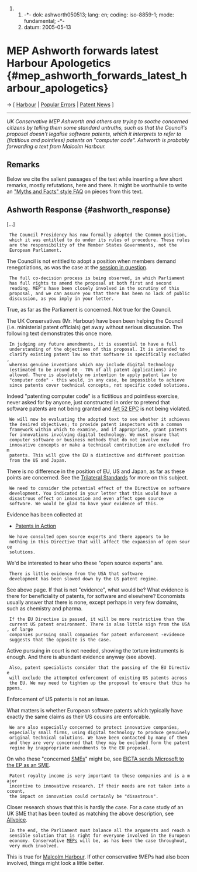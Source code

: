 1.  1.  -\*- dok: ashworth050513; lang: en; coding: iso-8859-1; mode:
        fundamental; -\*-
    2.  datum: 2005-05-13

# MEP Ashworth forwards latest Harbour Apologetics {#mep_ashworth_forwards_latest_harbour_apologetics}

-\> \[ [ Harbour](SwpatmharbourEn "wikilink") \| [ Popular
Errors](SwpatdanfuEn "wikilink") \| [ Patent
News](SwpatcninoEn "wikilink") \]

------------------------------------------------------------------------

*UK Conservative MEP Ashworth and others are trying to soothe concerned
citizens by telling them some standard untruths, such as that the
Council\'s proposal doesn\'t legalise software patents, which it
interprets to refer to (fictitious and pointless) patents on \"computer
code\". Ashworth is probably forwarding a text from Malcolm Harbour.*

## Remarks

Below we cite the salient passages of the text while inserting a few
short remarks, mostly refutations, here and there. It might be
worthwhile to write an [ \"Myths and Facts\" style
FAQ](SwpatdanfuEn "wikilink") on pieces from this text.

## Ashworth Response {#ashworth_response}

\[\...\]

` The Council Presidency has now formally adopted the Common position,`\
` which it was entitled to do under its rules of procedure. These rules`\
` are the responsibility of the Member States Governments, not the`\
` European Parliament.`

The Council is not entitled to adopt a position when members demand
renegotiations, as was the case at the [ session in
question](Cons050307En "wikilink").

` The full co-decision process is being observed, in which Parliament`\
` has full rights to amend the proposal at both first and second`\
` reading. MEP's have been closely involved in the scrutiny of this`\
` proposal, and we can assure you that there has been no lack of public`\
` discussion, as you imply in your letter.`

True, as far as the Parliament is concerned. Not true for the Council.

The UK Conservatives (Mr. Harbour) have been been helping the Council
(i.e. ministerial patent officials) get away without serious discussion.
The following text demonstrates this once more.

` In judging any future amendments, it is essential to have a full`\
` understanding of the objectives of this proposal. It is intended to`\
` clarify existing patent law so that software is specifically excluded,`\
` whereas genuine inventions which may include digital technology`\
` (estimated to be around 60 - 70% of all patent applications) are`\
` allowed. There is absolutely no intention to apply patent law to`\
` "computer code" - this would, in any case, be impossible to achieve`\
` since patents cover technical concepts, not specific coded solutions.`

Indeed \"patenting computer code\" is a fictitious and pointless
exercise, never asked for by anyone, just constructed in order to
pretend that software patents are not being granted and [ Art 52
EPC](Epue52En "wikilink") is not being violated.

` We will now be evaluating the adopted text to see whether it achieves`\
` the desired objectives; to provide patent inspectors with a common`\
` framework within which to examine, and if appropriate, grant patents`\
` for innovations involving digital technology. We must ensure that`\
` computer software or business methods that do not involve new`\
` innovative concepts or make a technical contribution are excluded from`\
` patents. This will give the EU a distinctive and different position`\
` from the US and Japan.`

There is no difference in the position of EU, US and Japan, as far as
these points are concerned. See the [ Trilateral
Standards](SwpatuseujpEn "wikilink") for more on this subject.

` We need to consider the potential effect of the Directive on software`\
` development. You indicated in your letter that this would have a`\
` disastrous effect on innovation and even affect open source`\
` software. We would be glad to have your evidence of this. `

Evidence has been collected at

-   [ Patents in Action](SwpikxraniEn "wikilink")

` We have consulted open source experts and there appears to be`\
` nothing in this Directive that will affect the expansion of open source`\
` solutions. `

We\'d be interested to hear who these \"open source experts\" are.

` There is little evidence from the USA that software`\
` development has been slowed down by the US patent regime. `

See above page. If that is not \"evidence\", what would be? What
evidence is there for beneficiality of patents, for software and
elsewhere? Economists usually answer that there is none, except perhaps
in very few domains, such as chemistry and pharma.

` If the EU Directive is passed, it will be more restrictive than the `\
` current US patent environment. There is also little sign from the USA, of large`\
` companies pursuing small companies for patent enforcement -evidence`\
` suggests that the opposite is the case. `

Active pursuing in court is not needed, showing the torture instruments
is enough. And there is abundant evidence anyway (see above).

` Also, patent specialists consider that the passing of the EU Directive `\
` will exclude the attempted enforcement of existing US patents across `\
` the EU. We may need to tighten up the proposal to ensure that this happens.`

Enforcement of US patents is not an issue.

What matters is whether European software patents which typically have
exactly the same claims as their US cousins are enforcable.

` We are also especially concerned to protect innovative companies,`\
` especially small firms, using digital technology to produce genuinely`\
` original technical solutions. We have been contacted by many of them`\
` and they are very concerned that they may be excluded form the patent`\
` regime by inappropriate amendments to the EU proposal. `

On who these \"concerned [SMEs](SMEs "wikilink")\" might be, see [ EICTA
sends Microsoft to the EP as an SME](EictaSme0504En "wikilink").

` Patent royalty income is very important to these companies and is a major `\
` incentive to innovative research. If their needs are not taken into account, `\
` the impact on innovation could certainly be "disastrous".`

Closer research shows that this is hardly the case. For a case study of
an UK SME that has been touted as matching the above description, see
[Allvoice](http://swpat.ffii.org/patents/effects/allvoice/ "wikilink").

` In the end, the Parliament must balance all the arguments and reach a`\
` sensible solution that is right for everyone involved in the European`\
` economy. Conservative `[`MEPs`](MEPs "wikilink")` will be, as has been the case throughout,`\
` very much involved.`

This is true for [ Malcolm Harbour](SwpatmharbourEn "wikilink"). If
other conservative !MEPs had also been involved, things might look a
little better.
